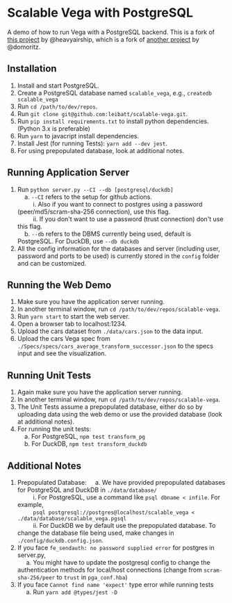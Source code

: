 # Scalable Vega with PostgreSQL

A demo of how to run Vega with a PostgreSQL backend. This is a fork of [this project](https://github.com/heavyairship/scalable-vega) by @heavyairship, which is a fork of [another project](https://github.com/vega/scalable-vega) by @domoritz.

## Installation
1. Install and start PostgreSQL.
2. Create a PostgreSQL database named `scalable_vega`, e.g., `createdb scalable_vega`
3. Run `cd /path/to/dev/repos`.
4. Run `git clone git@github.com:leibatt/scalable-vega.git`.
5. Run `pip install requirements.txt` to install python dependencies. (Python 3.x is preferable)
6. Run `yarn` to javacript install dependencies.
7. Install Jest (for running Tests): `yarn add --dev jest`. <br>
8. For using prepopulated database, look at additional notes.

## Running Application Server
1. Run `python server.py --CI --db [postgresql/duckdb]` <br>
&nbsp;&nbsp;&nbsp; a. `--CI` refers to the setup for github actions. <br>
&nbsp;&nbsp;&nbsp;&nbsp;&nbsp;&nbsp;&nbsp;&nbsp; i. Also if you want to connect to postgres using a password (peer/md5/scram-sha-256 connection), use this flag. <br>
&nbsp;&nbsp;&nbsp;&nbsp;&nbsp;&nbsp;&nbsp;&nbsp; ii. If you don't want to use a password (trust connection) don't use this flag. <br>
&nbsp;&nbsp;&nbsp; b. `--db` refers to the DBMS currently being used, default is PostgreSQL. For DuckDB, use `--db duckdb`<br>
2. All the config information for the databases and server (including user, password and ports to be used) is currently stored in the `config` folder and can be customized.

## Running the Web Demo
1. Make sure you have the application server running.
2. In another terminal window, run `cd /path/to/dev/repos/scalable-vega`.
3. Run `yarn start` to start the web server.
4. Open a browser tab to localhost:1234.
5. Upload the cars dataset from `./data/cars.json` to the data input.
6. Upload the cars Vega spec from `./Specs/specs/cars_average_transform_successor.json` to the specs input and see the visualization.

## Running Unit Tests
1. Again make sure you have the application server running. 
2. In another terminal window, run `cd /path/to/dev/repos/scalable-vega`. 
3. The Unit Tests assume a prepopulated database, either do so by uploading data using the web demo or use the provided database (look at additional notes).
4. For running the unit tests: <br> 
&nbsp;&nbsp;&nbsp; a. For PostgreSQL, `npm test transform_pg` <br>
&nbsp;&nbsp;&nbsp; b. For DuckDB, `npm test transform_duckdb` <br>

## Additional Notes
1. Prepopulated Database:
&nbsp;&nbsp;&nbsp; a. We have provided prepopulated databases for PostgreSQL and DuckDB in `./data/database/` <br>
&nbsp;&nbsp;&nbsp;&nbsp;&nbsp;&nbsp;&nbsp;&nbsp; i. For PostgreSQL, use a command like `psql dbname < infile`. For example, <br>
&nbsp;&nbsp;&nbsp;&nbsp;&nbsp;&nbsp;&nbsp;&nbsp; `psql postgresql://postgres@localhost/scalable_vega < ./data/database/scalable_vega.pgsql` <br>
&nbsp;&nbsp;&nbsp;&nbsp;&nbsp;&nbsp;&nbsp;&nbsp; ii. For DuckDB we by default use the prepopulated database. To change the database file being used, make changes in `./config/duckdb.config.json`. <br>
2. If you face `fe_sendauth: no password supplied error` for postgres in server.py, <br>
&nbsp;&nbsp;&nbsp;&nbsp; a. You might have to update the postgresql config to change the authentication methods for local/host connections (change from `scram-sha-256/peer` to `trust` in `pga_conf.hba`)
3. If you face `Cannot find name 'expect'` type error while running tests <br>
&nbsp;&nbsp;&nbsp;&nbsp; a. Run `yarn add @types/jest -D`

